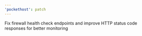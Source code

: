 ```yaml
---
'pockethost': patch
---
```


Fix firewall health check endpoints and improve HTTP status code responses for better monitoring
